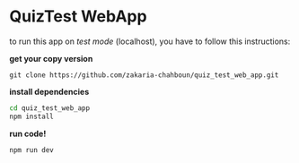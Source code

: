 # QuizTest WebApp


to run this app on *test mode* (localhost), you have to follow this instructions:

**get your copy version**
```git
git clone https://github.com/zakaria-chahboun/quiz_test_web_app.git
```

**install dependencies**
```sh
cd quiz_test_web_app
npm install
```

**run code!**
```sh
npm run dev
```

